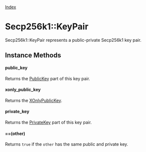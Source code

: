 [Index](index.md)

Secp256k1::KeyPair
==================

Secp256k1::KeyPair represents a public-private Secp256k1 key pair.

Instance Methods
----------------

#### public_key

Returns the [PublicKey](public_key.md) part of this key pair.

#### xonly_public_key

Returns the [XOnlyPublicKey](xonly_public_key.md).

#### private_key

Returns the [PrivateKey](private_key.md) part of this key pair.

#### ==(other)

Returns `true` if the `other` has the same public and private key.
